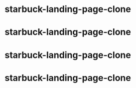 # starbuck-landing-page-clone
# starbuck-landing-page-clone
# starbuck-landing-page-clone
# starbuck-landing-page-clone
